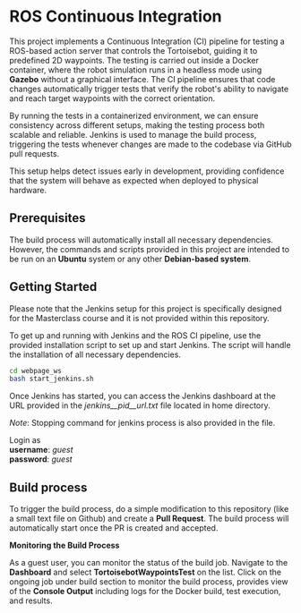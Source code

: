 # ROS Continuous Integration

This project implements a Continuous Integration (CI) pipeline for testing a ROS-based action server that controls the Tortoisebot, guiding it to predefined 2D waypoints. The testing is carried out inside a Docker container, where the robot simulation runs in a headless mode using **Gazebo** without a graphical interface. The CI pipeline ensures that code changes automatically trigger tests that verify the robot's ability to navigate and reach target waypoints with the correct orientation.

By running the tests in a containerized environment, we can ensure consistency across different setups, making the testing process both scalable and reliable. Jenkins is used to manage the build process, triggering the tests whenever changes are made to the codebase via GitHub pull requests.

This setup helps detect issues early in development, providing confidence that the system will behave as expected when deployed to physical hardware.

## Prerequisites

The build process will automatically install all necessary dependencies. However, the commands and scripts provided in this project are intended to be run on an **Ubuntu** system or any other **Debian-based system**.

## Getting Started

Please note that the Jenkins setup for this project is specifically designed for the Masterclass course and it is not provided within this repository.

To get up and running with Jenkins and the ROS CI pipeline, use the provided installation script to set up and start Jenkins. The script will handle the installation of all necessary dependencies.

```bash
cd webpage_ws
bash start_jenkins.sh
```

Once Jenkins has started, you can access the Jenkins dashboard at the URL provided in the *jenkins__pid__url.txt* file located in home directory.

*Note*: Stopping command for jenkins process is also provided in the file.

Login as \
**username**: *guest* \
**password**: *guest*

## Build process

To trigger the build process, do a simple modification to this repository (like a small text file on Github) and create a **Pull Request**. The build process will automatically start once the PR is created and accepted.

**Monitoring the Build Process**

As a guest user, you can monitor the status of the build job. Navigate to the **Dashboard** and select **TortoisebotWaypointsTest** on the list. Click on the ongoing job under build section to monitor the build process, provides view of the **Console Output** including logs for the Docker build, test execution, and results.
